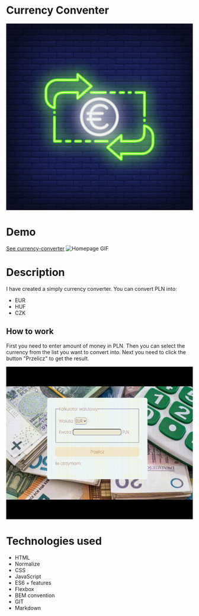 # Currency Conventer
![Currency converter](https://github.com/Karolcia333/Currency-converter/blob/0742b8e376b41900ab46a4ab1faf565159414dc6/image/share.jpg)
# Demo
[See currency-converter](https://karolcia333.github.io/Currency-converter/)
![Homepage GIF](images/video.gif)
# Description
I have created a simply currency converter. You can convert PLN into:
- EUR
- HUF
- CZK
## How to work
First you need to enter amount of money in PLN. Then you can select the currency from the list you want to convert into. Next you need to click the button "Przelicz" to get the result.


![gifVideo](image/video.gif)
# Technologies used
- HTML
- Normalize
- CSS
- JavaScript
- ES6 + features
- Flexbox
- BEM convention
- GIT
- Markdown
